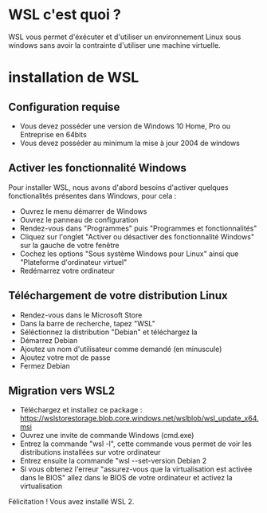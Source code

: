 # WSL c'est quoi ?

WSL vous permet d'éxécuter et d'utiliser un environnement Linux sous windows sans avoir la contrainte d'utiliser une machine virtuelle.

# installation de WSL

## Configuration requise

  - Vous devez posséder une version de Windows 10 Home, Pro ou Entreprise en 64bits
  - Vous devez posséder au minimum la mise à jour 2004 de windows

## Activer les fonctionnalité Windows

Pour installer WSL, nous avons d'abord besoins d'activer quelques fonctionalités présentes dans Windows, pour cela :

  - Ouvrez le menu démarrer de Windows
  - Ouvrez le panneau de configuration
  - Rendez-vous dans "Programmes" puis "Programmes et fonctionnalités"
  - Cliquez sur l'onglet "Activer ou désactiver des fonctionnalité Windows" sur la gauche de votre fenêtre
  - Cochez les options "Sous système Windows pour Linux" ainsi que "Plateforme d'ordinateur virtuel"
  - Redémarrez votre ordinateur

## Téléchargement de votre distribution Linux

  - Rendez-vous dans le Microsoft Store
  - Dans la barre de recherche, tapez "WSL"
  - Séléctionnez la distribution "Debian" et téléchargez la
  - Démarrez Debian
  - Ajoutez un nom d'utilisateur comme demandé (en minuscule)
  - Ajoutez votre mot de passe
  - Fermez Debian

## Migration vers WSL2

  - Téléchargez et installez ce package : https://wslstorestorage.blob.core.windows.net/wslblob/wsl_update_x64.msi
  - Ouvrez une invite de commande Windows (cmd.exe)
  - Entrez la commande "wsl -l", cette commande vous permet de voir les distributions installées sur votre ordinateur
  - Entrez ensuite la commande "wsl --set-version Debian 2
  - Si vous obtenez l'erreur "assurez-vous que la virtualisation est activée dans le BIOS" allez dans le BIOS de votre ordinateur et activez la virtualisation

Félicitation ! Vous avez installé WSL 2.
